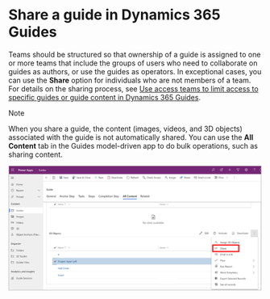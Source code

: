 

# Share a guide in Dynamics 365 Guides

Teams should be structured so that ownership of a guide is assigned to one or more teams that include the groups of users who need to collaborate on guides as authors, or use the guides as operators. In exceptional cases, you can use the **Share** option for individuals who are not members of a team. For details on the sharing process, see [Use access teams to limit access to specific guides or guide content in Dynamics 365 Guides](https://docs.microsoft.com/dynamics365/mixed-reality/guides/admin-access-teams).

> [!NOTE]
> When you share a guide, the content (images, videos, and 3D objects) associated with the guide is not automatically shared. You can use the **All Content** tab in the Guides model-driven app to do bulk operations, such as sharing content. 
>
> ![Screenshot of All Content tab in the Guides model-driven app.](media/mda-all-content-tab.PNG "Screenshot of All Content tab in the Guides model-driven app") 
